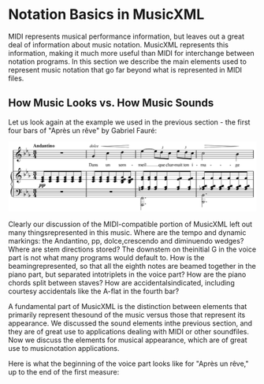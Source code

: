 # Notation Basics in MusicXML

MIDI represents musical performance information, but leaves out a great deal of information about music notation. MusicXML represents this information, making it much more useful than MIDI for interchange between notation programs. In this section we describe the main elements used to represent music notation that go far beyond what is represented in MIDI files.

## How Music Looks vs. How Music Sounds

Let us look again at the example we used in the previous section - the first four bars of "Après un rêve" by Gabriel Fauré:

![How Music Looks vs. How Music Sounds](../assets/04.jpg)

Clearly our discussion of the MIDI-compatible portion of MusicXML left out many thingsrepresented in this music. Where are the tempo and dynamic markings: the Andantino, pp, dolce,crescendo and diminuendo wedges? Where are stem directions stored? The downstem on theinitial G in the voice part is not what many programs would default to. How is the beamingrepresented, so that all the eighth notes are beamed together in the piano part, but separated intotriplets in the voice part? How are the piano chords split between staves? How are accidentalsindicated, including courtesy accidentals like the A-flat in the fourth bar?

A fundamental part of MusicXML is the distinction between elements that primarily represent thesound of the music versus those that represent its appearance. We discussed the sound elements inthe previous section, and they are of great use to applications dealing with MIDI or other soundfiles. Now we discuss the elements for musical appearance, which are of great use to musicnotation applications.

Here is what the beginning of the voice part looks like for "Après un rêve," up to the end of the first measure:
